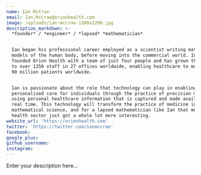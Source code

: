 ```yaml
---
name: Ian McCrae
email: Ian.McCrae@orionhealth.com
image: /uploads/ian-mccrae-1200x1200.jpg
description_markdown: >-
  *founder* / *engineer* / *lapsed* *mathematician*


  Ian began his professional career employed as a scientist writing mathematical
  models of the human body, before moving into the commercial world. In 1993 he
  founded Orion Health with a team of just four people and has grown the company
  to over 1250 staff in 27 offices worldwide, enabling healthcare to more than
  90 million patients worldwide.


  Ian is passionate about the role that technology can play in enabling highly
  personalised care for individuals through the practice of precision medicine -
  using personal healthcare information that is captured and made available in
  real time. This technology will transform the practice of medicine into a
  mathematical science, and for a lapsed mathematician like Ian that means the
  health sector just got a whole lot more interesting.
website_url: 'https://orionhealth.com'
twitter: 'https://twitter.com/ianmccrae'
facebook:
google_plus:
github_username:
instagram:
---
```


Enter your description here...
